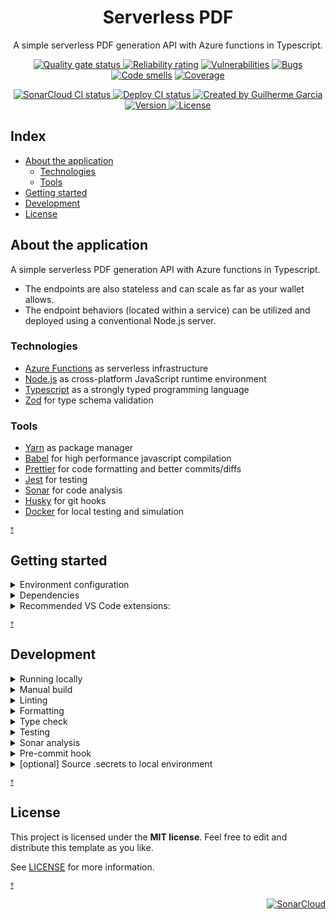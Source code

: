 <p align="center">
  <h1 align="center">Serverless PDF</h1>
  <p align="center">
    A simple serverless PDF generation API with Azure functions in Typescript.
  </p>
</p>

<p align="center">
  <a href="https://sonarcloud.io/summary/overall?id=Serverless-PDF">
    <img
      src="https://sonarcloud.io/api/project_badges/measure?project=Serverless-PDF&metric=alert_status"
      alt="Quality gate status"
    />
  </a>
  <a
    href="https://sonarcloud.io/component_measures?id=Serverless-PDF&metric=reliability_rating&view=list"
    ><img
      src="https://sonarcloud.io/api/project_badges/measure?project=Serverless-PDF&metric=reliability_rating"
      alt="Reliability rating"
  /></a>
  <a
    href="https://sonarcloud.io/project/issues?resolved=false&types=VULNERABILITY&id=Serverless-PDF"
    ><img
      src="https://sonarcloud.io/api/project_badges/measure?project=Serverless-PDF&metric=vulnerabilities"
      alt="Vulnerabilities"
  /></a>
  <a
    href="https://sonarcloud.io/project/issues?resolved=false&types=BUG&id=Serverless-PDF"
    ><img
      src="https://sonarcloud.io/api/project_badges/measure?project=Serverless-PDF&metric=bugs"
      alt="Bugs"
  /></a>
  <a
    href="https://sonarcloud.io/project/issues?resolved=false&types=CODE_SMELL&id=Serverless-PDF"
    ><img
      src="https://sonarcloud.io/api/project_badges/measure?project=Serverless-PDF&metric=code_smells"
      alt="Code smells"
  /></a>
  <a
    href="https://sonarcloud.io/component_measures?id=Serverless-PDF&metric=coverage&view=list"
    ><img
      src="https://sonarcloud.io/api/project_badges/measure?project=Serverless-PDF&metric=coverage"
      alt="Coverage"
  /></a>
</p>

<p align="center">
  <a
    href="https://github.com/GuilhermeMGBR/ServerlessPdf/actions/workflows/sonarcloud-coverage.yml?query=branch%3Amain"
  >
    <img
      src="https://github.com/GuilhermeMGBR/ServerlessPdf/actions/workflows/sonarcloud-coverage.yml/badge.svg?event=push&branch=main"
      alt="SonarCloud CI status"
    />
  </a>
  <a
    href="https://github.com/GuilhermeMGBR/ServerlessPdf/actions/workflows/deploy.yml?query=branch%3Amain"
  >
    <img
      src="https://github.com/GuilhermeMGBR/ServerlessPdf/actions/workflows/deploy.yml/badge.svg?event=push&branch=main"
      alt="Deploy CI status"
    />
  </a>
  <a  href="https://github.com/GuilhermeMGBR?tab=overview">
    <img
      src="https://img.shields.io/badge/created%20by-@guilhermemgbr-4BBAAB.svg"
      alt="Created by Guilherme Garcia"
    />
  </a>
  <a href="https://github.com/GuilhermeMGBR/ServerlessPdf" rel="nofollow">
    <img
      src="https://img.shields.io/github/package-json/v/GuilhermeMGBR/ServerlessPdf?filename=src/package.json&color=red"
      alt="Version"
    />
  </a>
  <a href="https://opensource.org/licenses/MIT" rel="nofollow"
    ><img
      src="https://img.shields.io/github/license/GuilhermeMGBR/ServerlessPdf"
      alt="License"
  /></a>
</p>

## Index

- [About the application](#about-the-application)
  - [Technologies](#technologies)
  - [Tools](#tools)
- [Getting started](#getting-started)
- [Development](#development)
- [License](#license)

## About the application

A simple serverless PDF generation API with Azure functions in Typescript.

- The endpoints are also stateless and can scale as far as your wallet allows.
- The endpoint behaviors (located within a service) can be utilized and deployed using a conventional Node.js server.

### Technologies

- [Azure Functions](https://learn.microsoft.com/en-us/azure/azure-functions/functions-overview) as serverless infrastructure
- [Node.js](https://nodejs.org) as cross-platform JavaScript runtime environment
- [Typescript](http://typescriptlang.org) as a strongly typed programming language
- [Zod](https://github.com/colinhacks/zod) for type schema validation

### Tools

- [Yarn](https://yarnpkg.com) as package manager
- [Babel](https://babeljs.io) for high performance javascript compilation
- [Prettier](https://prettier.io) for code formatting and better commits/diffs
- [Jest](https://jestjs.io) for testing
- [Sonar](https://www.sonarsource.com) for code analysis
- [Husky](https://typicode.github.io/husky/) for git hooks
- [Docker](https://www.docker.com) for local testing and simulation

<sup><a href="#index" title="Return to index">&UpArrowBar;</a></sup>

## Getting started

<details><summary>Environment configuration</summary>

#### Create a `local.settings.json` file inside the `./src` folder.

```json
{
  "IsEncrypted": false,
  "Values": {
    "FUNCTIONS_WORKER_RUNTIME": "node",
    "NODE_ENV": "development"
  }
}
```

#### To run and debug functions locally, install [azure-functions-core-tools](https://github.com/Azure/azure-functions-core-tools) on your machine

Installation with yarn:

```bash
yarn global add azure-functions-core-tools
```

=> The 'devcontainer' comes with this preinstalled

<details><summary>[macOS only] Install Chromium</summary>

Install chromium with [Homebrew](https://brew.sh)

```bash
brew install chromium
```
=> It will install Chromium on your Application folder while creating a link to `/usr/local/bin/chromium`
</details>

</details>

<details><summary>Dependencies</summary>

- Open the terminal inside the `src` folder
- Install dependencies with [yarn](https://yarnpkg.com)

```bash
yarn
```

</details>

<details><summary>Recommended VS Code extensions:</summary>

- [SonarLint](https://marketplace.visualstudio.com/items?itemName=sonarsource.sonarlint-vscode) - Code linting
- [ES Lint](https://marketplace.visualstudio.com/items?itemName=dbaeumer.vscode-eslint) - JavaScript linting
- [Prettier](https://marketplace.visualstudio.com/items?itemName=esbenp.prettier-vscode) - Code formatter
- [Pretty TypeScript Errors](https://marketplace.visualstudio.com/items?itemName=yoavbls.pretty-ts-errors) - Prettier and human-readable TypeScript errors
- [Error Lens](https://marketplace.visualstudio.com/items?itemName=usernamehw.errorlens) - Highlighting of errors and other language diagnostics
- [GitLens](https://marketplace.visualstudio.com/items?itemName=eamodio.gitlens) - Git extensions
- [Azure Functions](https://marketplace.visualstudio.com/items?itemName=ms-azuretools.vscode-azurefunctions) - Official Azure Functions extension
- [Code Spell Checker](https://marketplace.visualstudio.com/items?itemName=streetsidesoftware.code-spell-checker) - Spell checker
- [REST Client](https://marketplace.visualstudio.com/items?itemName=humao.rest-client) - Lightweight HTTP request client

</details>

<sup><a href="#index" title="Return to index">&UpArrowBar;</a></sup>

## Development

<details><summary>Running locally</summary>

### Build and run the App:

This will install the required dependencies, build and start!

```bash
yarn start
OR
yarn s
```

- To start without installing dependencies or re-building the app:

```bash
yarn start:only
OR
yarn so
```

=> Remember to follow the environment configuration from the [Getting started](#getting-started) before running the app!

</details>

<details><summary>Manual build</summary>

### Run the build command:

This will install the dependencies and run a build

```bash
yarn build
OR
yarn b
```

- To run a build without installing dependencies:

```bash
yarn build:only
OR
yarn bo
```

- The build can re-run after each file save in watch mode

```bash
yarn watch:build
OR
yarn wb
```

</details>

<details><summary>Linting</summary>

### Run the lint command:

```bash
yarn lint
OR
yarn l
```

</details>

<details><summary>Formatting</summary>

### Run the format command:

This will automatically fix errors where possible

```bash
yarn format
OR
yarn f
```

- To check formatting errors without making changes to files:

```bash
yarn format-check
OR
yarn fc
```

</details>

<details><summary>Type check</summary>

Make sure to have installed dependencies from the initial setup

### Run type check:

```bash
yarn type-check
OR
yarn tc
```

- The type check can re-run after each file save in watch mode

```bash
yarn watch:type-check
OR
yarn wtc
```

</details>

<details><summary>Testing</summary>

Make sure to have installed dependencies from the initial setup

<details><summary>Run tests, skipping integration tests</summary>

```bash
yarn test
OR
yarn t
```

- The test can re-run after each file save in watch mode

```bash
yarn watch:test
OR
yarn wt
```
</details>

<details><summary>Run all tests (including integration tests)</summary>

```bash
yarn test:all
OR
yarn ta
```

- The test can re-run after each file save in watch mode

```bash
yarn watch:test:all
OR
yarn wta
```
</details>

</details>

<details><summary>Sonar analysis</summary>

To run an analysis locally with SonarQube and Docker:

### Start a local SonarQube instance:

```bash
yarn sonar-server:start
OR
yarn ss
```

<details><summary>[Optional] Persist analysis results</summary>

To persist the analysis results when running a local server of SonarQube:

### Create a `.env.sonar-server.local` file at this repository's root folder (same folder as the Readme)

```sh
SONAR_JDBC_URL={{YOUR_URL}} # sample: jdbc:postgresql://hostname.com/db_name
SONAR_JDBC_USERNAME={{YOUR_USERNAME}}
SONAR_JDBC_PASSWORD={{YOUR_PASSWORD}}
```

Replace placeholders with the connection values to your PostgreSQL instance:

- `{{YOUR_URL}}`
- `{{YOUR_USERNAME}}`
- `{{YOUR_PASSWORD}}`

> It is possible to run an instance of PostgreSQL inside another docker container!

### Start a local SonarQube instance with persistence:

```bash
yarn sonar-server:start-persistent
OR
yarn ssp
```

</details>

### Sonar Scanner configuration

Set environment variables with sonar server connection details:

- SVRLSSPDF_SONARQUBE_LOCAL_HOSTURL
- SVRLSSPDF_SONARQUBE_LOCAL_LOGIN

> They can be set inline, before the run command:
>
> ```bash
> SVRLSSPDF_SONARQUBE_LOCAL_HOSTURL=https://your.local.url; SVRLSSPDF_SONARQUBE_LOCAL_LOGIN=sqp_yourTokenXYZ; yarn sonar
> ```

### Run Sonar Scanner

```bash
yarn sonar
OR
yarn sn
```

</details>

<details><summary>Pre-commit hook</summary>

> The `pre-commit` hook should run automatically before every commit through `Husky`.

To manually run all pre-commit checks:

```bash
yarn pre-commit
OR
yarn pc
```

This hook does type checking, linting, format checking and runs all tests, stopping and showing errors from the first one to fail, if any.

</details>

<details><summary>[optional] Source .secrets to local environment</summary>

> The secrets will be sourced from a `.secrets` file at this repository's root folder (same folder as the Readme)

To source local environment secrets on terminal open, add this to your `.bashrc` or `.zshrc`:

```sh
#
# Allow parent to initialize shell
#
if [[ -n $ZSH_INIT_COMMAND_SVRLSSPDF ]]; then
  echo "Running: $ZSH_INIT_COMMAND_SVRLSSPDF"
  eval "$ZSH_INIT_COMMAND_SVRLSSPDF"
fi
```

This will trigger a [dev-environment-init.sh](./.vscode/dev-environment-init.sh) run when using `Visual Studio Code` on `macOS`.

</details>

<sup><a href="#index" title="Return to index">&UpArrowBar;</a></sup>

## License

This project is licensed under the **MIT license**. Feel free to edit and distribute this template as you like.

See [LICENSE](LICENSE) for more information.

<sup><a href="#index" title="Return to index">&UpArrowBar;</a></sup>

<p align="right">
<a href="https://sonarcloud.io/summary/new_code?id=Serverless-PDF"><img src=
"https://sonarcloud.io/images/project_badges/sonarcloud-black.svg"
alt="SonarCloud" /></a>
</p>
